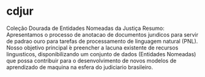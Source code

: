 # cdjur
Coleção Dourada de Entidades Nomeadas da Justiça
Resumo: Apresentamos o processo de anotacao de documentos jurıdicos para servir de padrao ouro para tarefas de processamento de linguagem natural (PNL). Nosso objetivo principal  ́e preencher a lacuna existente de recursos linguısticos, disponibilizando um conjunto de dados (Entidades Nomeadas) que possa contribuir para o desenvolvimento de novos modelos de aprendizado de maquina na esfera do judiciario brasileiro.
